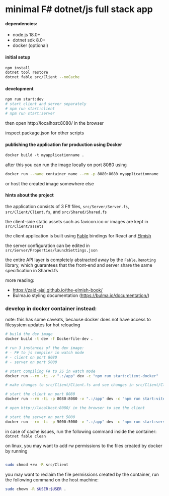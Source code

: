 # minimal F# dotnet/js full stack app

#### dependencies:

- node.js 18.0+
- dotnet sdk 8.0+
- docker (optional)

#### initial setup

```bash
npm install
dotnet tool restore
dotnet fable src/Client --noCache
```

#### development

```bash
npm run start:dev
# start client and server separately
# npm run start:client
# npm run start:server
```
then open http://localhost:8080/ in the browser

inspect package.json for other scripts

#### publishing the application for production using Docker

```bash
docker build -t myapplicationname .
```

after this you can run the image locally on port 8080 using 
```bash
docker run --name container_name --rm -p 8080:8080 myapplicationname
```

or host the created image somewhere else


#### hints about the project

the application consists of 3 F# files, `src/Server/Server.fs`, `src/Client/Client.fs`, and `src/Shared/Shared.fs`

the client-side static assets such as favicon.ico or images are kept in `src/Client/assets`

the client application is built using [Fable](https://fable.io/) bindings for React and [Elmish](https://elmish.github.io/elmish/)

the server configuration can be edited in `src/Server/Properties/launchSettings.json`

the entire API layer is completely abstracted away by the `Fable.Remoting` library, which
guarantees that the front-end and server share the same specification in Shared.fs

more reading:
- https://zaid-ajaj.github.io/the-elmish-book/
- Bulma.io styling documentation (https://bulma.io/documentation/)


### develop in docker container instead:

note: this has some caveats, because docker does not have access to filesystem updates for hot reloading

```bash
# build the dev image
docker build -t dev -f Dockerfile-dev .

# run 3 instances of the dev image:
# - F# to js compiler in watch mode
# - client on port 8080
# - server on port 5000

# start compiling F# to JS in watch mode
docker run --rm -ti -v ".:/app" dev -c "npm run start:client-docker"

# make changes to src/Client/Client.fs and see changes in src/Client/Client.fs.js

# start the client on port 8080
docker run --rm -ti -p 8080:8080 -v ".:/app" dev -c "npm run start:vite"

# open http://localhost:8080/ in the browser to see the client

# start the server on port 5000
docker run --rm -ti -p 5000:5000 -v ".:/app" dev -c "npm run start:server"

```

in case of cache issues, run the following command inside the container:
`dotnet fable clean`

on linux, you may want to add rw permissions to the files created by docker by running
```bash

sudo chmod +rw -R src/Client
```

you may want to reclaim the file permissions created by the container, run the following command on the host machine:
```bash
sudo chown -R $USER:$USER .
```

